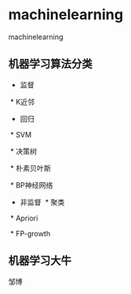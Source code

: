 # machinelearning
machinelearning

## 机器学习算法分类

+ 监督

  *  K近邻
  
  *  回归
  
  *  SVM
  
  *   决策树
  
  *   朴素贝叶斯
  
  *   BP神经网络
  
+ 非监督
  * 聚类
  
  * Apriori
  
  * FP-growth

## 机器学习大牛 

邹博
